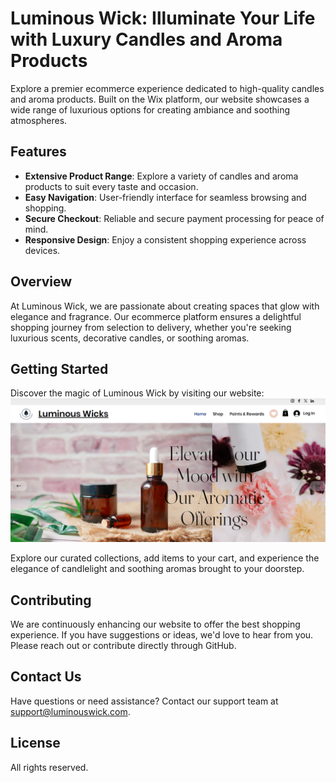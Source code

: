 # Luminous Wick: Illuminate Your Life with Luxury Candles and Aroma Products

Explore a premier ecommerce experience dedicated to high-quality candles and aroma products. Built on the Wix platform, our website showcases a wide range of luxurious options for creating ambiance and soothing atmospheres.

## Features
- **Extensive Product Range**: Explore a variety of candles and aroma products to suit every taste and occasion.
- **Easy Navigation**: User-friendly interface for seamless browsing and shopping.
- **Secure Checkout**: Reliable and secure payment processing for peace of mind.
- **Responsive Design**: Enjoy a consistent shopping experience across devices.

## Overview
At Luminous Wick, we are passionate about creating spaces that glow with elegance and fragrance. Our ecommerce platform ensures a delightful shopping journey from selection to delivery, whether you're seeking luxurious scents, decorative candles, or soothing aromas.

## Getting Started
Discover the magic of Luminous Wick by visiting our website:
![Luminous Wick](https://github.com/Nasreena847/Luminous-Wick/blob/main/src/images/Screenshot%20(113).png)

Explore our curated collections, add items to your cart, and experience the elegance of candlelight and soothing aromas brought to your doorstep.

## Contributing
We are continuously enhancing our website to offer the best shopping experience. If you have suggestions or ideas, we'd love to hear from you. Please reach out or contribute directly through GitHub.

## Contact Us
Have questions or need assistance? Contact our support team at [support@luminouswick.com](mailto:support@luminouswick.com).

## License
All rights reserved.
